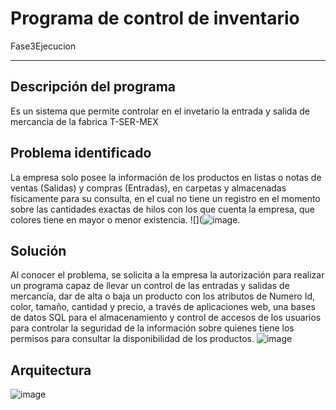 # Programa de control de inventario
Fase3Ejecucion
***
## Descripción del programa
Es un sistema que permite controlar en el invetario la entrada y salida de mercancia de la fabrica T-SER-MEX
## Problema identificado
La empresa solo posee la información de los productos en listas o notas de ventas (Salidas) y compras (Entradas), en carpetas y almacenadas físicamente para su consulta, en el cual no tiene un registro en el momento sobre las cantidades exactas de hilos con los que cuenta la empresa, que colores tiene en mayor o menor existencia.
![](![image](https://github.com/ChristopherGC1988/Fase3Ejecucion/assets/141608209/c73e1e94-d831-4fb2-ae2e-e30ad477ed72).
## Solución 
Al conocer el problema, se solicita a la empresa la autorización para realizar un programa capaz de llevar un control de las entradas y salidas de mercancía, dar de alta o baja un producto con los atributos de Numero Id, color, tamaño, cantidad y precio, a través de aplicaciones web, una bases de datos SQL para el almacenamiento y control de accesos de los usuarios para controlar la seguridad de la información sobre quienes tiene los permisos para consultar la disponibilidad de los productos.
![image](https://github.com/ChristopherGC1988/Fase3Ejecucion/assets/141608209/76aba1c2-0791-4ec0-b21b-feb2f97d3a88)
## Arquitectura
![image](https://github.com/ChristopherGC1988/Fase3Ejecucion/assets/141608209/7fa92b0d-ea49-4a34-b326-e45e29e6dda7)
